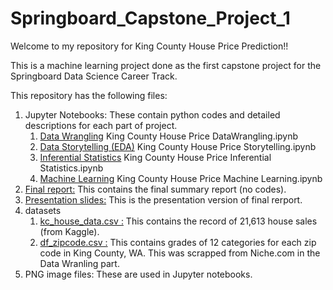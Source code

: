 # Springboard_Capstone_Project_1 

Welcome to my repository for King County House Price Prediction!! 

This  is a machine learning project done as the first capstone project for the Springboard Data Science Career Track. 

This repository has the following files:


1. Jupyter Notebooks: These contain python codes and detailed descriptions for each part of project.
    1. [Data Wrangling](https://github.com/math470/Springboard_Capstone_Project_1/blob/master/King%20County%20House%20Price%20DataWrangling.ipynb) 
        King County House Price DataWrangling.ipynb   
    1. [Data Storytelling (EDA)](https://github.com/math470/Springboard_Capstone_Project_1/blob/master/King%20County%20House%20Price%20Storytelling.ipynb) King County House Price Storytelling.ipynb
    1. [Inferential Statistics](https://github.com/math470/Springboard_Capstone_Project_1/blob/master/%20King%20County%20House%20Price%20Inferential%20Statistics.ipynb) King County House Price Inferential Statistics.ipynb
    1. [Machine Learning](https://github.com/math470/Springboard_Capstone_Project_1/blob/master/King%20County%20House%20Price%20Machine%20Learning.ipynb) King County House Price Machine Learning.ipynb
1. [Final report:](https://github.com/math470/Springboard_Capstone_Project_1/blob/master/Capstone%20Project%201%20Final%20Report.pdf) This contains the final summary report (no codes).
1. [Presentation slides:](https://github.com/math470/Springboard_Capstone_Project_1/blob/master/Capstone%20Project%201%20Slides.pdf) This is the presentation version of final rerport. 
1. datasets
    1. [kc_house_data.csv :](https://github.com/math470/Springboard_Capstone_Project_1/blob/master/kc_house_data.csv) This contains the record of 21,613 house sales (from Kaggle).
    1. [df_zipcode.csv :](https://github.com/math470/Springboard_Capstone_Project_1/blob/master/df_zipcode.csv) This contains grades of 12 categories for each zip code in King County, WA. This was scrapped from Niche.com in the Data Wranling part.
1. PNG image files: These are used in Jupyter notebooks.
